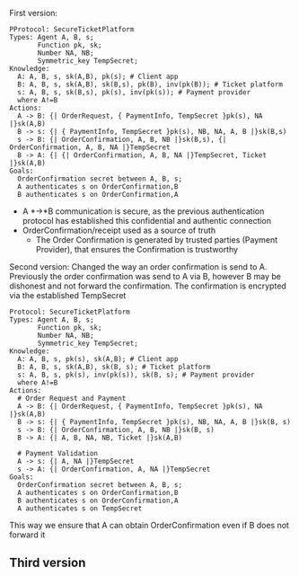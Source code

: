 
First version: 
```
PProtocol: SecureTicketPlatform  
Types: Agent A, B, s;  
       Function pk, sk;  
       Number NA, NB;  
       Symmetric_key TempSecret;  
Knowledge:  
  A: A, B, s, sk(A,B), pk(s); # Client app  
  B: A, B, s, sk(A,B), sk(B,s), pk(B), inv(pk(B)); # Ticket platform  
  s: A, B, s, sk(B,s), pk(s), inv(pk(s)); # Payment provider  
  where A!=B  
Actions:  
  A -> B: {| OrderRequest, { PaymentInfo, TempSecret }pk(s), NA |}sk(A,B)  
  B -> s: {| { PaymentInfo, TempSecret }pk(s), NB, NA, A, B |}sk(B,s)  
  s -> B: {| OrderConfirmation, A, B, NB |}sk(B,s), {| OrderConfirmation, A, B, NA |}TempSecret  
  B -> A: {| {| OrderConfirmation, A, B, NA |}TempSecret, Ticket |}sk(A,B)  
Goals:  
  OrderConfirmation secret between A, B, s;  
  A authenticates s on OrderConfirmation,B  
  B authenticates s on OrderConfirmation,A
```
*  A *->*B communication is secure, as the previous authentication protocol has established this confidential and authentic connection
* OrderConfirmation/receipt used as a source of truth
	* The Order Confirmation is generated by trusted parties (Payment Provider), that ensures the Confirmation is trustworthy

Second version: 
Changed the way an order confirmation is send to A. Previously the order confirmation was send to A via B, however B may be dishonest and not forward the confirmation. The confirmation is encrypted via the established TempSecret

```
Protocol: SecureTicketPlatform  
Types: Agent A, B, s;  
       Function pk, sk;  
       Number NA, NB;  
       Symmetric_key TempSecret;  
Knowledge:  
  A: A, B, s, pk(s), sk(A,B); # Client app  
  B: A, B, s, sk(A,B), sk(B, s); # Ticket platform  
  s: A, B, s, pk(s), inv(pk(s)), sk(B, s); # Payment provider  
  where A!=B  
Actions:  
  # Order Request and Payment  
  A -> B: {| OrderRequest, { PaymentInfo, TempSecret }pk(s), NA |}sk(A,B)  
  B -> s: {| { PaymentInfo, TempSecret }pk(s), NB, NA, A, B |}sk(B, s)  
  s -> B: {| OrderConfirmation, A, B, NB |}sk(B, s)  
  B -> A: {| A, B, NA, NB, Ticket |}sk(A,B)  
  
  # Payment Validation  
  A -> s: {| A, NA |}TempSecret  
  s -> A: {| OrderConfirmation, A, NA |}TempSecret  
Goals:  
  OrderConfirmation secret between A, B, s;  
  A authenticates s on OrderConfirmation,B  
  B authenticates s on OrderConfirmation,A  
  A authenticates s on TempSecret
```

This way we ensure that A can obtain OrderConfirmation even if B does not forward it

## Third version
